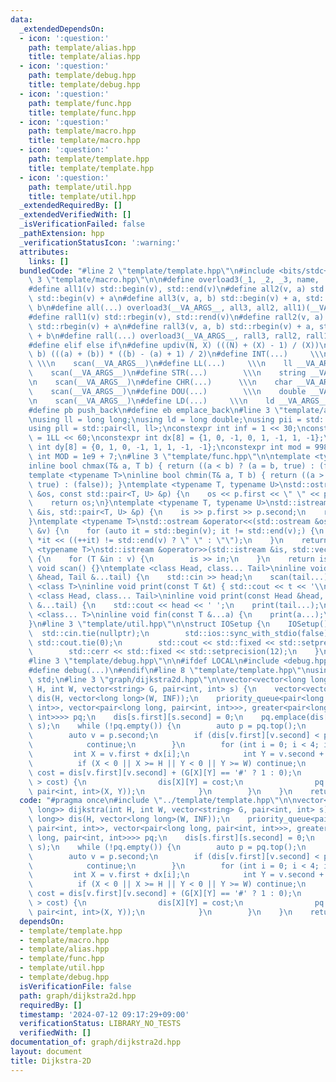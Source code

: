 ```yaml
---
data:
  _extendedDependsOn:
  - icon: ':question:'
    path: template/alias.hpp
    title: template/alias.hpp
  - icon: ':question:'
    path: template/debug.hpp
    title: template/debug.hpp
  - icon: ':question:'
    path: template/func.hpp
    title: template/func.hpp
  - icon: ':question:'
    path: template/macro.hpp
    title: template/macro.hpp
  - icon: ':question:'
    path: template/template.hpp
    title: template/template.hpp
  - icon: ':question:'
    path: template/util.hpp
    title: template/util.hpp
  _extendedRequiredBy: []
  _extendedVerifiedWith: []
  _isVerificationFailed: false
  _pathExtension: hpp
  _verificationStatusIcon: ':warning:'
  attributes:
    links: []
  bundledCode: "#line 2 \"template/template.hpp\"\n#include <bits/stdc++.h>\n#line\
    \ 3 \"template/macro.hpp\"\n\n#define overload3(_1, _2, _3, name, ...) name\n\
    #define all1(v) std::begin(v), std::end(v)\n#define all2(v, a) std::begin(v),\
    \ std::begin(v) + a\n#define all3(v, a, b) std::begin(v) + a, std::begin(v) +\
    \ b\n#define all(...) overload3(__VA_ARGS__, all3, all2, all1)(__VA_ARGS__)\n\
    #define rall1(v) std::rbegin(v), std::rend(v)\n#define rall2(v, a) std::rbegin(v),\
    \ std::rbegin(v) + a\n#define rall3(v, a, b) std::rbegin(v) + a, std::rbegin(v)\
    \ + b\n#define rall(...) overload3(__VA_ARGS__, rall3, rall2, rall1)(__VA_ARGS__)\n\
    #define elif else if\n#define updiv(N, X) (((N) + (X) - 1) / (X))\n#define sigma(a,\
    \ b) (((a) + (b)) * ((b) - (a) + 1) / 2)\n#define INT(...)     \\\n    int __VA_ARGS__;\
    \ \\\n    scan(__VA_ARGS__)\n#define LL(...)     \\\n    ll __VA_ARGS__; \\\n\
    \    scan(__VA_ARGS__)\n#define STR(...)        \\\n    string __VA_ARGS__; \\\
    \n    scan(__VA_ARGS__)\n#define CHR(...)      \\\n    char __VA_ARGS__; \\\n\
    \    scan(__VA_ARGS__)\n#define DOU(...)        \\\n    double __VA_ARGS__; \\\
    \n    scan(__VA_ARGS__)\n#define LD(...)     \\\n    ld __VA_ARGS__; \\\n    scan(__VA_ARGS__)\n\
    #define pb push_back\n#define eb emplace_back\n#line 3 \"template/alias.hpp\"\n\
    \nusing ll = long long;\nusing ld = long double;\nusing pii = std::pair<int, int>;\n\
    using pll = std::pair<ll, ll>;\nconstexpr int inf = 1 << 30;\nconstexpr ll INF\
    \ = 1LL << 60;\nconstexpr int dx[8] = {1, 0, -1, 0, 1, -1, 1, -1};\nconstexpr\
    \ int dy[8] = {0, 1, 0, -1, 1, 1, -1, -1};\nconstexpr int mod = 998244353;\nconstexpr\
    \ int MOD = 1e9 + 7;\n#line 3 \"template/func.hpp\"\n\ntemplate <typename T>\n\
    inline bool chmax(T& a, T b) { return ((a < b) ? (a = b, true) : (false)); }\n\
    template <typename T>\ninline bool chmin(T& a, T b) { return ((a > b) ? (a = b,\
    \ true) : (false)); }\ntemplate <typename T, typename U>\nstd::ostream &operator<<(std::ostream\
    \ &os, const std::pair<T, U> &p) {\n    os << p.first << \" \" << p.second;\n\
    \    return os;\n}\ntemplate <typename T, typename U>\nstd::istream &operator>>(std::istream\
    \ &is, std::pair<T, U> &p) {\n    is >> p.first >> p.second;\n    return is;\n\
    }\ntemplate <typename T>\nstd::ostream &operator<<(std::ostream &os, const std::vector<T>\
    \ &v) {\n    for (auto it = std::begin(v); it != std::end(v);) {\n        os <<\
    \ *it << ((++it) != std::end(v) ? \" \" : \"\");\n    }\n    return os;\n}\ntemplate\
    \ <typename T>\nstd::istream &operator>>(std::istream &is, std::vector<T> &v)\
    \ {\n    for (T &in : v) {\n        is >> in;\n    }\n    return is;\n}\ninline\
    \ void scan() {}\ntemplate <class Head, class... Tail>\ninline void scan(Head\
    \ &head, Tail &...tail) {\n    std::cin >> head;\n    scan(tail...);\n}\ntemplate\
    \ <class T>\ninline void print(const T &t) { std::cout << t << '\\n'; }\ntemplate\
    \ <class Head, class... Tail>\ninline void print(const Head &head, const Tail\
    \ &...tail) {\n    std::cout << head << ' ';\n    print(tail...);\n}\ntemplate\
    \ <class... T>\ninline void fin(const T &...a) {\n    print(a...);\n    exit(0);\n\
    }\n#line 3 \"template/util.hpp\"\n\nstruct IOSetup {\n    IOSetup() {\n      \
    \  std::cin.tie(nullptr);\n        std::ios::sync_with_stdio(false);\n       \
    \ std::cout.tie(0);\n        std::cout << std::fixed << std::setprecision(12);\n\
    \        std::cerr << std::fixed << std::setprecision(12);\n    }\n} IOSetup;\n\
    #line 3 \"template/debug.hpp\"\n\n#ifdef LOCAL\n#include <debug.hpp>\n#else\n\
    #define debug(...)\n#endif\n#line 8 \"template/template.hpp\"\nusing namespace\
    \ std;\n#line 3 \"graph/dijkstra2d.hpp\"\n\nvector<vector<long long>> dijkstra(int\
    \ H, int W, vector<string> G, pair<int, int> s) {\n    vector<vector<long long>>\
    \ dis(H, vector<long long>(W, INF));\n    priority_queue<pair<long long, pair<int,\
    \ int>>, vector<pair<long long, pair<int, int>>>, greater<pair<long long, pair<int,\
    \ int>>>> pq;\n    dis[s.first][s.second] = 0;\n    pq.emplace(dis[s.first][s.second],\
    \ s);\n    while (!pq.empty()) {\n        auto p = pq.top();\n        pq.pop();\n\
    \        auto v = p.second;\n        if (dis[v.first][v.second] < p.first) {\n\
    \            continue;\n        }\n        for (int i = 0; i < 4; i++) {\n   \
    \         int X = v.first + dx[i];\n            int Y = v.second + dy[i];\n  \
    \          if (X < 0 || X >= H || Y < 0 || Y >= W) continue;\n            int\
    \ cost = dis[v.first][v.second] + (G[X][Y] == '#' ? 1 : 0);\n            if (dis[X][Y]\
    \ > cost) {\n                dis[X][Y] = cost;\n                pq.emplace(dis[X][Y],\
    \ pair<int, int>(X, Y));\n            }\n        }\n    }\n    return dis;\n}\n"
  code: "#pragma once\n#include \"../template/template.hpp\"\n\nvector<vector<long\
    \ long>> dijkstra(int H, int W, vector<string> G, pair<int, int> s) {\n    vector<vector<long\
    \ long>> dis(H, vector<long long>(W, INF));\n    priority_queue<pair<long long,\
    \ pair<int, int>>, vector<pair<long long, pair<int, int>>>, greater<pair<long\
    \ long, pair<int, int>>>> pq;\n    dis[s.first][s.second] = 0;\n    pq.emplace(dis[s.first][s.second],\
    \ s);\n    while (!pq.empty()) {\n        auto p = pq.top();\n        pq.pop();\n\
    \        auto v = p.second;\n        if (dis[v.first][v.second] < p.first) {\n\
    \            continue;\n        }\n        for (int i = 0; i < 4; i++) {\n   \
    \         int X = v.first + dx[i];\n            int Y = v.second + dy[i];\n  \
    \          if (X < 0 || X >= H || Y < 0 || Y >= W) continue;\n            int\
    \ cost = dis[v.first][v.second] + (G[X][Y] == '#' ? 1 : 0);\n            if (dis[X][Y]\
    \ > cost) {\n                dis[X][Y] = cost;\n                pq.emplace(dis[X][Y],\
    \ pair<int, int>(X, Y));\n            }\n        }\n    }\n    return dis;\n}"
  dependsOn:
  - template/template.hpp
  - template/macro.hpp
  - template/alias.hpp
  - template/func.hpp
  - template/util.hpp
  - template/debug.hpp
  isVerificationFile: false
  path: graph/dijkstra2d.hpp
  requiredBy: []
  timestamp: '2024-07-12 09:17:29+09:00'
  verificationStatus: LIBRARY_NO_TESTS
  verifiedWith: []
documentation_of: graph/dijkstra2d.hpp
layout: document
title: Dijkstra-2D
---
```

